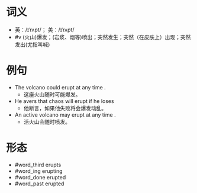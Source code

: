 # 词义
- 英：/ɪˈrʌpt/； 美：/ɪˈrʌpt/
- #v (火山)爆发；(岩浆、烟等)喷出；突然发生；突然（在皮肤上）出现；突然发出(尤指叫喊)
# 例句
- The volcano could erupt at any time .
	- 这座火山随时可能爆发。
- He avers that chaos will erupt if he loses
	- 他断言，如果他失败将会爆发动乱。
- An active volcano may erupt at any time .
	- 活火山会随时喷发。
# 形态
- #word_third erupts
- #word_ing erupting
- #word_done erupted
- #word_past erupted
